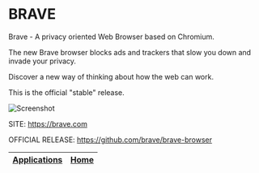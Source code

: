 # BRAVE

 Brave - A privacy oriented Web Browser based on Chromium.
 
 The new Brave browser blocks ads and trackers that slow you down and invade your privacy.
 
 Discover a new way of thinking about how the web can work.
 
 This is the official "stable" release.
 
 ![Screenshot](https://upload.wikimedia.org/wikipedia/commons/8/83/Brave_Browser_Welcome_Page.png)
 
 SITE: https://brave.com
 
 OFFICIAL RELEASE: https://github.com/brave/brave-browser
 
 | [Applications](https://portable-linux-apps.github.io/apps.html) | [Home](https://portable-linux-apps.github.io)
 | --- | --- |
